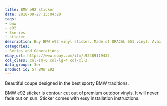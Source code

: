 ```yaml
---
title: BMW e92 sticker
date: 2018-09-27 15:04:20
tags:
- bmw
- e92
- 3series
- sticker
description: Buy BMW e92 vinyl sticker. Made of ORACAL 651 vinyl. Available in different colors.
categories:
- Series and Generations
ebay_url: https://www.ebay.com/itm/192489119432
col_class: col-sm-6 col-lg-4 col-xl-3
data_groups: 3er
product_id: ST_BMW_E92
---
```


Beautiful coupe designed in the best sporty BMW traditions.

<!-- more -->
<!-- {% asset_img content-image e92-bmw-sticker-window.jpg 'BMW e92 vinyl sport drift stance sticker"BMW e92 vinyl sport drift stance sticker"' %} -->

BMW e92 sticker is contour cut out of premium outdoor vinyls. It will never fade out on sun. Sticker comes with easy installation instructions. 
